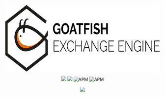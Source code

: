 <p align="center">
  <img align="center" height="219.8px" width="688.5px"  src="./src/assets/img/Goatfish Exchange Engine White.png"></img>
</p>

<p align="center">
  <a href="https://sonarcloud.io/dashboard?id=GoatFishes_Exchange-Engine"><img src="https://sonarcloud.io/api/project_badges/measure?project=GoatFishes_Exchange-Engine&metric=sqale_rating"/></a>
  <a href="https://sonarcloud.io/dashboard?id=GoatFishes_Exchange-Engine"><img src="https://sonarcloud.io/api/project_badges/measure?project=GoatFishes_Exchange-Engine&metric=coverage"/></a>
  <img alt="APM" src="https://github.com/GoatFishes/Exchange-Engine/workflows/CI/CD%20for%20project/badge.svg?event=push">
  <img href="https://opensource.org/licenses/MIT" alt="APM" src="https://img.shields.io/badge/license-MIT-blue.svg">
</p>

<p align="center">
  <a align="center" href="https://docs.goatfish.app/exchange-engine"><img align="center" src="https://img.shields.io/badge/documentation-available-brightgreen"/></a>  
</p>
